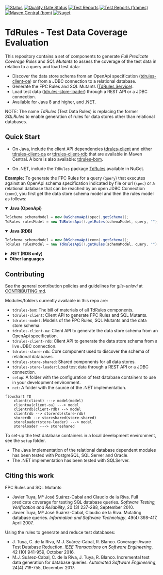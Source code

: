 [![Status](https://github.com/giis-uniovi/tdrules/actions/workflows/test.yml/badge.svg)](https://github.com/giis-uniovi/tdrules/actions)
[![Quality Gate Status](https://sonarcloud.io/api/project_badges/measure?project=my%3Atdrules&metric=alert_status)](https://sonarcloud.io/summary/new_code?id=my%3Atdrules)
[![Test Reports](https://img.shields.io/badge/%20-Test_Reports-orange)](https://giis-uniovi.github.io/tdrules/junit-noframes/junit-noframes.html)
[![Test Reports (frames)](https://img.shields.io/badge/%20-Test_Reports_(frames)-orange)](https://giis-uniovi.github.io/tdrules/junit-frames/index.html)
[![Maven Central (bom)](https://img.shields.io/maven-central/v/io.github.giis-uniovi/tdrules-bom)](https://central.sonatype.com/artifact/io.github.giis-uniovi/tdrules-bom)
[![Nuget](https://img.shields.io/nuget/v/TdRules)](https://www.nuget.org/packages/TdRules/)

# TdRules - Test Data Coverage Evaluation

This repository contains a set of components to generate *Full Predicate Coverage Rules* and *SQL Mutants*
to assess the coverage of the test data in relation to a query and load test data:

- Discover the data store schema from an OpenApi specification ([tdrules-client-oa](tdrules-client-oa/README.md))
  or from a JDBC connection to a relational database.
- Generate the FPC Rules and SQL Mutants ([TdRules Service](https://in2test.lsi.uniovi.es/tdrules/)).
- Load test data ([tdrules-store-loader](tdrules-store-loader/README.md)) through a REST API or a JDBC connection.
- Available for Java 8 and higher, and .NET.

NOTE: The name *TdRules* (Test Data Rules) is replacing the former *SQLRules* 
to enable generation of rules for data stores other than relational databases.

## Quick Start

- On Java, include the client API dependencies
[tdrules-client](https://central.sonatype.com/artifact/io.github.giis-uniovi/tdrules-client)
and either 
[tdrules-client-oa](https://central.sonatype.com/artifact/io.github.giis-uniovi/tdrules-client-oa)
or
[tdrules-client-rdb](https://central.sonatype.com/artifact/io.github.giis-uniovi/tdrules-client-rdb)
that are available in Maven Central.
A bom is also available:
[tdrules-bom](https://central.sonatype.com/artifact/io.github.giis-uniovi/tdrules-bom).

- On .NET, include the `TdRules` package
[TdRules](https://www.nuget.org/packages/TdRules/)
available in NuGet.

**Example:** To generate the FPC Rules for a query (`query`)
that executes against 
an OpenApi schema specification indicated by file or url (`spec`)
or a relational database that can be reached by an open JDBC Connection (`conn`),
you first get the data store schema model and then the rules model as follows:

<details open><summary><strong>Java (OpenApi)</strong></summary>

```Java
TdSchema schemaModel = new OaSchemaApi(spec).getSchema();
TdRules rulesModel = new TdRulesApi().getRules(schemaModel, query, "");
```

</details>

<details open><summary><strong>Java (RDB)</strong></summary>

```Java
TdSchema schemaModel = new DbSchemaApi(conn).getSchema();
TdRules rulesModel = new TdRulesApi().getRules(schemaModel, query, "");
```

</details>

<details><summary><strong>.NET (RDB only)</strong></summary>

```C#
TdSchema schemaModel = new DbSchemaApi(conn).GetSchema();
TdRules rulesModel = new TdRulesApi().GetRules(schemaModel, query, "");
```

</details>

<details><summary><strong>Other languages</strong></summary>

You still can generate the API client to get the rules from other languages using the
[Open API Generator](https://github.com/OpenAPITools/openapi-generator).
The API description of TdRules can be 
[found online here](https://in2test.lsi.uniovi.es/tdrules/api/v4/swagger-ui/index.html).

</details>

## Contributing

See the general contribution policies and guidelines for *giis-uniovi* at 
[CONTRIBUTING.md](https://github.com/giis-uniovi/.github/blob/main/profile/CONTRIBUTING.md).

Modules/folders currently available in this repo are:

- `tdrules-bom`: The bill of materials of all TdRules components.
- `tdrules-client`: Client API to generate FPC Rules and SQL Mutants.
- `tdrules-model`: Models of the FPC Rules, SQL Mutants and the data store schema.
- `tdrules-client-oa`: Client API to generate the data store schema from an OpenApi specification.
- `tdrules-client-rdb`: Client API to generate the data store schema from a live JDBC connection.
- `tdrules-store-rdb`: Core component used to discover the schema of relational databases.
- `tdrules-store-shared`: Shared components for all data stores.
- `tdrules-store-loader`: Load test data through a REST API or a JDBC connection.
- `setup`: A folder with the configuration of test database containers to use in your development environment.
- `net`: A folder with the source of the .NET implementation.

```mermaid
flowchart TD
    client(client) ---> model(model)
    clientoa(client-oa) ---> model
    clientrdb(client-rdb) --> model
    clientrdb --> storerdb(store-rdb)
    storerdb --> storeshared(store-shared)
    storeloader(store-loader) ---> model
    storeloader ---> storeshared
```

To set-up the test database containers in a local development environment, see the `setup` folder.
- The Java implementation of the relational database dependent modules has been tested with PostgreSQL, SQL Server and Oracle.
- The .NET implementation has been tested with SQLServer.

## Citing this work

FPC Rules and SQL Mutants:
- Javier Tuya, Mª José Suárez-Cabal and Claudio de la Riva. Full predicate coverage for testing SQL database queries. *Software Testing, Verification and Reliability*, 20 (3) 237-288, September 2010.
- Javier Tuya, Mª José Suárez-Cabal, Claudio de la Riva. Mutating database queries. *Information and Software Technology*, 49(4) 398-417, April 2007.

Using the rules to generate and reduce test databases:
- J. Tuya, C. de la Riva, M.J. Suárez-Cabal, R. Blanco. Coverage-Aware Test Database Reduction. *IEEE Transactions on Software Engineering*, 42 (10) 941-959, October 2016.
- M.J. Suárez-Cabal, C. de la Riva, J. Tuya, R. Blanco. Incremental test data generation for database queries. *Automated Software Engineering*, 24(4) 719-755, December 2017.